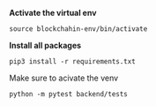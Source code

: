 **Activate the virtual env**
```
source blockchahin-env/bin/activate
```

**Install all packages**
```
pip3 install -r requirements.txt
```

Make sure to acivate the venv

```
python -m pytest backend/tests
```